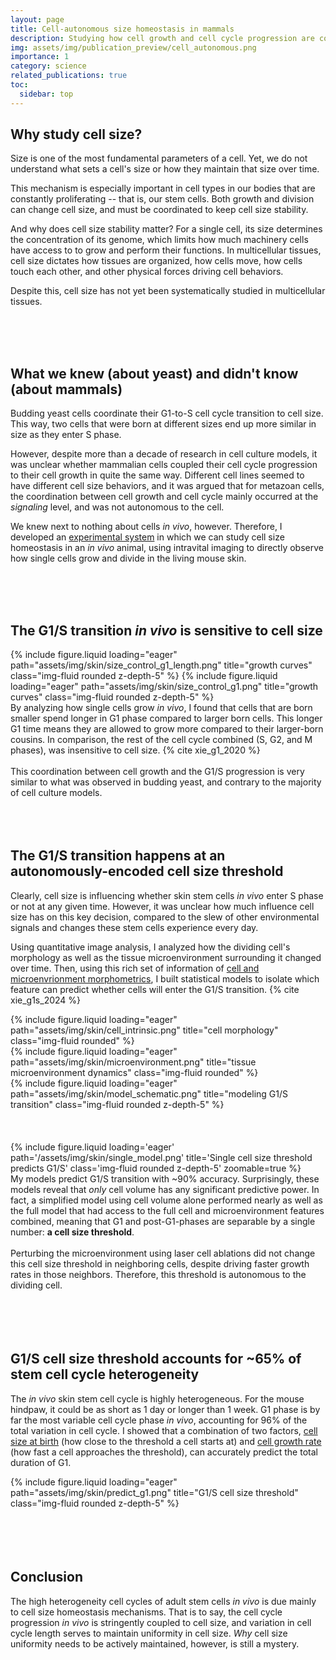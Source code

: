 ```yaml
---
layout: page
title: Cell-autonomous size homeostasis in mammals
description: Studying how cell growth and cell cycle progression are coupled in adult mouse skin stem cells.
img: assets/img/publication_preview/cell_autonomous.png
importance: 1
category: science
related_publications: true
toc:
  sidebar: top
---
```



## Why study cell size?

Size is one of the most fundamental parameters of a cell. Yet, we do not
understand what sets a cell's size or how they maintain that size over time.

This mechanism is especially important in cell types in our bodies that are
constantly proliferating -- that is, our stem cells. Both growth and division can
change cell size, and must be coordinated to keep cell size stability.

And why does cell size stability matter? For a single cell, its size
determines the concentration of its genome, which limits how much machinery
cells have access to to grow and perform their functions. In multicellular tissues, cell size
dictates how tissues are organized, how cells move, how cells touch each other,
and other physical forces driving cell behaviors.

Despite this, cell size has not yet been systematically studied in multicellular tissues.

<br>
<br>
<br>

## What we knew (about yeast) and didn't know (about mammals)

Budding yeast cells coordinate their G1-to-S cell cycle transition to cell size.
This way, two cells that were born at different sizes end up more similar in size as they
enter S phase.

However, despite more than a decade of research in cell culture models, it was
unclear whether mammalian cells coupled their cell cycle progression to their
cell growth in quite the same way. Different cell lines seemed to have different
cell size behaviors, and it was argued that for metazoan cells, the coordination
between cell growth and cell cycle mainly occurred at the _signaling_ level, and was
not autonomous to the cell.

We knew next to nothing about cells _in vivo_, however.
Therefore, I developed an [experimental system](https://xies.github.io/projects/4d_single_cell_in_vivo_imaging/) in which we can study cell size homeostasis in an _in vivo_ animal,
using intravital imaging to directly observe how single cells grow
and divide in the living mouse skin.

<br>
<br>
<br>

## The G1/S transition _in vivo_ is sensitive to cell size
<div class="row">
  <div class="col-4">
      {% include figure.liquid loading="eager" path="assets/img/skin/size_control_g1_length.png" title="growth curves" class="img-fluid rounded z-depth-5" %}
      {% include figure.liquid loading="eager" path="assets/img/skin/size_control_g1.png" title="growth curves" class="img-fluid rounded z-depth-5" %}
  </div>
  <div class="col-8">
    By analyzing how single cells grow <i>in vivo</i>, I found that cells that are born
    smaller spend longer in G1 phase compared to larger born cells. This longer G1
    time means they are allowed to grow more compared to their larger-born cousins. In
    comparison, the rest of the cell cycle combined (S, G2, and M phases), was
    insensitive to cell size. {% cite xie_g1_2020 %}
    <br>
    <br>
    This coordination between cell growth and the G1/S progression is very similar
    to what was observed in budding yeast, and contrary to the majority of cell culture
    models.
  </div>
</div>

<br>
<br>
<br>

## The G1/S transition happens at an autonomously-encoded cell size threshold

Clearly, cell size is influencing whether skin stem cells _in vivo_ enter S phase or not
at any given time. However, it was unclear how much influence cell size has on this
key decision, compared to the slew of other environmental signals and changes these stem cells experience every day.

 Using quantitative image analysis, I analyzed how the dividing cell's morphology
 as well as the tissue microenvironment surrounding it changed over time. Then,
 using this rich set of information of <u>cell and microenvrionment morphometrics</u>, I
 built statistical models to isolate which feature can predict whether cells will enter
 the G1/S transition. {% cite xie_g1s_2024 %}

<div class="row">
  <div class="col">
      {% include figure.liquid loading="eager" path="assets/img/skin/cell_intrinsic.png" title="cell morphology" class="img-fluid rounded" %}
  </div>
  <div class="col">
      {% include figure.liquid loading="eager" path="assets/img/skin/microenvironment.png" title="tissue microenvironment dynamics" class="img-fluid rounded" %}
  </div>
</div>
<div class='row'>
  <div class='col-md-3'>
      {% include figure.liquid loading="eager" path="assets/img/skin/model_schematic.png" title="modeling G1/S transition" class="img-fluid rounded  z-depth-5" %}
  </div>
</div>
<br>
<br>
<br>


<div class="row">
  <div class="col-6">
      {% include figure.liquid loading='eager' path='/assets/img/skin/single_model.png' title='Single cell size threshold predicts G1/S' class='img-fluid rounded z-depth-5' zoomable=true %}
  </div>
  <div class="col-6">
    My models predict G1/S transition with ~90% accuracy. Surprisingly, these models
    reveal that <i>only</i> cell volume has any significant predictive power. In fact, a
    simplified model using cell volume alone performed nearly
    as well as the full model that had access to the full cell and microenvironment
    features combined, meaning that G1 and post-G1-phases are separable by a single
    number: <b>a cell size threshold</b>.
    <br>
    <br>
    Perturbing the microenvironment using laser cell ablations did not change this cell size threshold
    in neighboring cells, despite driving faster growth rates in those neighbors.
    Therefore, this threshold is autonomous to the dividing cell.
    <br>
    <br>

  </div>
</div>

<br>
<br>
<br>

## G1/S cell size threshold accounts for ~65% of stem cell cycle heterogeneity

The _in vivo_ skin stem cell cycle is highly heterogeneous. For the mouse hindpaw, it
could be as short as 1 day or longer than 1 week. G1 phase is by far the most variable cell cycle phase _in vivo_, accounting for
96% of the total variation in cell cycle. I showed that a combination of two
factors, <u>cell size at birth</u> (how close to the threshold a cell starts at) and <u>cell growth rate</u>
(how fast a cell approaches the threshold), can accurately predict the total
duration of G1.

<div class="container">
  <div class="row justify-content-md-center">
    <div class="col-md-auto">
      {% include figure.liquid loading="eager" path="assets/img/skin/predict_g1.png" title="G1/S cell size threshold" class="img-fluid rounded z-depth-5" %}
    </div>
  </div>
</div>

<br>
<br>
<br>
<br>

## Conclusion
The high heterogeneity cell cycles of adult stem cells _in vivo_ is
due mainly to cell size homeostasis mechanisms. That is to say, the cell cycle progression
_in vivo_ is stringently coupled to cell size, and variation in cell cycle length
serves to maintain uniformity in cell size. _Why_ cell size uniformity needs to be actively
maintained, however, is still a mystery.

<br>
<br>
<br>
<br>

